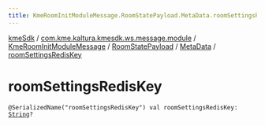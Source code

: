 ```yaml
---
title: KmeRoomInitModuleMessage.RoomStatePayload.MetaData.roomSettingsRedisKey - kmeSdk
---
```


[kmeSdk](../../../../index.html) / [com.kme.kaltura.kmesdk.ws.message.module](../../../index.html) / [KmeRoomInitModuleMessage](../../index.html) / [RoomStatePayload](../index.html) / [MetaData](index.html) / [roomSettingsRedisKey](./room-settings-redis-key.html)

# roomSettingsRedisKey

`@SerializedName("roomSettingsRedisKey") val roomSettingsRedisKey: `[`String`](https://kotlinlang.org/api/latest/jvm/stdlib/kotlin/-string/index.html)`?`
